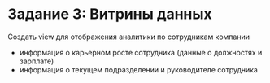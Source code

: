 # Задание 3: Витрины данных
Создать view для отображения аналитики по сотрудникам компании

- информация о карьерном росте сотрудника (данные о должностях и зарплате)
- информация о текущем подразделении и руководителе сотрудника
